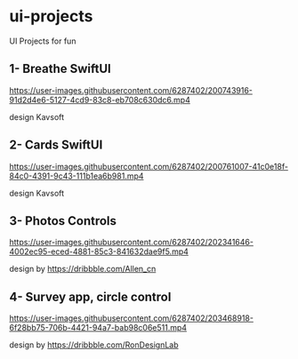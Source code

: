 # ui-projects
UI Projects for fun

## 1- Breathe SwiftUI

https://user-images.githubusercontent.com/6287402/200743916-91d2d4e6-5127-4cd9-83c8-eb708c630dc6.mp4

design Kavsoft

## 2- Cards SwiftUI

https://user-images.githubusercontent.com/6287402/200761007-41c0e18f-84c0-4391-9c43-111b1ea6b981.mp4

design Kavsoft

## 3- Photos Controls

https://user-images.githubusercontent.com/6287402/202341646-4002ec95-eced-4881-85c3-841632dae9f5.mp4

design by https://dribbble.com/Allen_cn


## 4- Survey app, circle control

https://user-images.githubusercontent.com/6287402/203468918-6f28bb75-706b-4421-94a7-bab98c06e511.mp4

design by https://dribbble.com/RonDesignLab 
